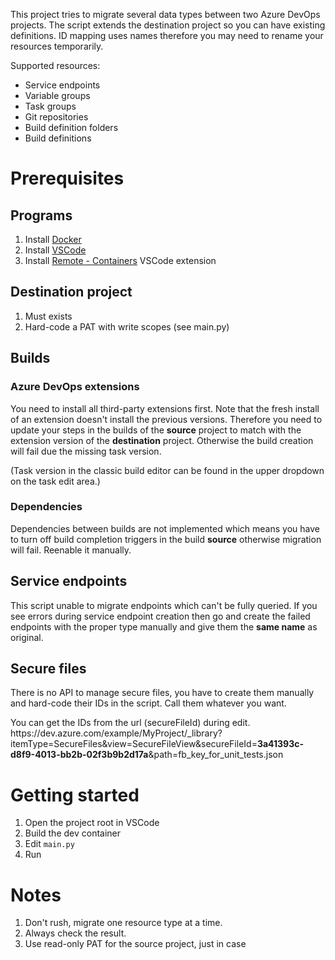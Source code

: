 This project tries to migrate several data types between two Azure DevOps projects.
The script extends the destination project so you can have existing definitions.
ID mapping uses names therefore you may need to rename your resources temporarily.

Supported resources:
- Service endpoints
- Variable groups
- Task groups
- Git repositories
- Build definition folders
- Build definitions

# Prerequisites

## Programs

1. Install [Docker](https://www.docker.com/)
1. Install [VSCode](https://code.visualstudio.com/)
1. Install [Remote - Containers](https://marketplace.visualstudio.com/items?itemName=ms-vscode-remote.remote-containers) VSCode extension


## Destination project

1. Must exists
1. Hard-code a PAT with write scopes (see main.py)

## Builds

### Azure DevOps extensions

You need to install all third-party extensions first. Note that the fresh install of an
extension doesn't install the previous versions. Therefore you need to update your steps
in the builds of the **source** project to match with the extension version of the
**destination** project. Otherwise the build creation will fail due the missing task version.

(Task version in the classic build editor can be found in the upper dropdown on
the task edit area.)

### Dependencies

Dependencies between builds are not implemented which means you have to turn off build
completion triggers in the build **source** otherwise migration will fail.
Reenable it manually.

## Service endpoints

This script unable to migrate endpoints which can't be fully queried. If you see errors
during service endpoint creation then go and create the failed endpoints with the proper
type manually and give them the **same name** as original.

## Secure files

There is no API to manage secure files, you have to create them manually and hard-code
their IDs in the script.
Call them whatever you want.

You can get the IDs from the url (secureFileId) during edit.
ht<span>tps://dev.azure.</span>com/example/MyProject/_library?itemType=SecureFiles&view=SecureFileView&secureFileId=**3a41393c-d8f9-4013-bb2b-02f3b9b2d17a**&path=fb_key_for_unit_tests.json



# Getting started

1. Open the project root in VSCode
1. Build the dev container
1. Edit `main.py`
1. Run

# Notes

1. Don't rush, migrate one resource type at a time.
1. Always check the result.
1. Use read-only PAT for the source project, just in case
